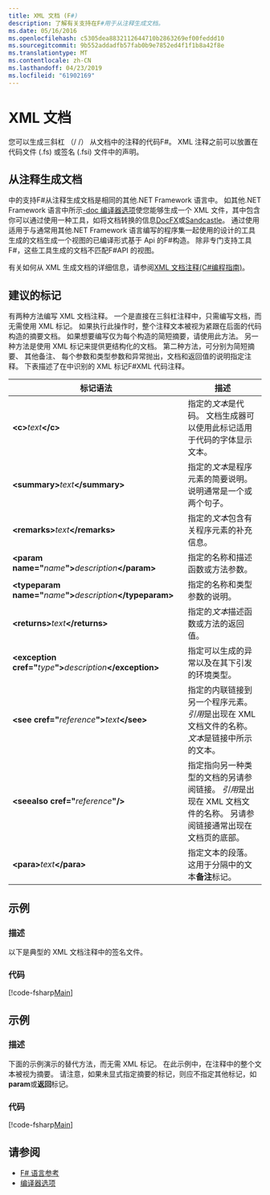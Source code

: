 ```yaml
---
title: XML 文档 (F#)
description: 了解有关支持在F#用于从注释生成文档。
ms.date: 05/16/2016
ms.openlocfilehash: c5305dea8832112644710b2863269ef00feddd10
ms.sourcegitcommit: 9b552addadfb57fab0b9e7852ed4f1f1b8a42f8e
ms.translationtype: MT
ms.contentlocale: zh-CN
ms.lasthandoff: 04/23/2019
ms.locfileid: "61902169"
---
```

# <a name="xml-documentation"></a>XML 文档

您可以生成三斜杠 （/ /） 从文档中的注释的代码F#。 XML 注释之前可以放置在代码文件 (.fs) 或签名 (.fsi) 文件中的声明。

## <a name="generating-documentation-from-comments"></a>从注释生成文档

中的支持F#从注释生成文档是相同的其他.NET Framework 语言中。 如其他.NET Framework 语言中所示[-doc 编译器选项](https://msdn.microsoft.com/library/434394ae-0d4a-459c-a684-bffede519a04)使您能够生成一个 XML 文件，其中包含你可以通过使用一种工具，如将文档转换的信息[DocFX](https://dotnet.github.io/docfx/)或[Sandcastle](https://github.com/EWSoftware/SHFB)。 通过使用适用于与通常用其他.NET Framework 语言编写的程序集一起使用的设计的工具生成的文档生成一个视图的已编译形式基于 Api 的F#构造。 除非专门支持工具F#，这些工具生成的文档不匹配F#API 的视图。

有关如何从 XML 生成文档的详细信息，请参阅[XML 文档注释&#40;C&#35;编程指南&#41;](https://msdn.microsoft.com/library/b2s063f7)。

## <a name="recommended-tags"></a>建议的标记

有两种方法编写 XML 文档注释。 一个是直接在三斜杠注释中，只需编写文档，而无需使用 XML 标记。 如果执行此操作时，整个注释文本被视为紧跟在后面的代码构造的摘要文档。 如果想要编写仅为每个构造的简短摘要，请使用此方法。 另一种方法是使用 XML 标记来提供更结构化的文档。 第二种方法，可分别为简短摘要、 其他备注、 每个参数和类型参数和异常抛出，文档和返回值的说明指定注释。 下表描述了在中识别的 XML 标记F#XML 代码注释。

|标记语法|描述|
|----------|-----------|
|**\<c\>**_text_**\</c\>**|指定的*文本*是代码。 文档生成器可以使用此标记适用于代码的字体显示文本。|
|**\<summary\>**_text_**\</summary\>**|指定的*文本*是程序元素的简要说明。 说明通常是一个或两个句子。|
|**\<remarks\>**_text_**\</remarks\>**|指定的*文本*包含有关程序元素的补充信息。|
|**\<param name="**_name_**"\>**_description_**\</param\>**|指定的名称和描述函数或方法参数。|
|**\<typeparam name="**_name_**"\>**_description_**\</typeparam\>**|指定的名称和类型参数的说明。|
|**\<returns\>**_text_**\</returns\>**|指定的*文本*描述函数或方法的返回值。|
|**\<exception cref="**_type_**"\>**_description_**\</exception\>**|指定可以生成的异常以及在其下引发的环境类型。|
|**\<see cref="**_reference_**"\>**_text_**\</see\>**|指定的内联链接到另一个程序元素。 *引用*是出现在 XML 文档文件的名称。 *文本*是链接中所示的文本。|
|**\<seealso cref="**_reference_**"/\>**|指定指向另一种类型的文档的另请参阅链接。 *引用*是出现在 XML 文档文件的名称。 另请参阅链接通常出现在文档页的底部。|
|**\<para\>**_text_**\</para\>**|指定文本的段落。 这用于分隔中的文本**备注**标记。|

## <a name="example"></a>示例

### <a name="description"></a>描述

以下是典型的 XML 文档注释中的签名文件。

### <a name="code"></a>代码

[!code-fsharp[Main](../../../samples/snippets/fsharp/lang-ref-2/snippet7101.fs)]

## <a name="example"></a>示例

### <a name="description"></a>描述

下面的示例演示的替代方法，而无需 XML 标记。 在此示例中，在注释中的整个文本被视为摘要。 请注意，如果未显式指定摘要的标记，则应不指定其他标记，如**param**或**返回**标记。

### <a name="code"></a>代码

[!code-fsharp[Main](../../../samples/snippets/fsharp/lang-ref-2/snippet7102.fs)]

## <a name="see-also"></a>请参阅

- [F# 语言参考](index.md)
- [编译器选项](compiler-options.md)
